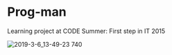 # Prog-man
Learning project at CODE Summer: First step in IT 2015

![2019-3-6_13-49-23 740](https://user-images.githubusercontent.com/13766687/53879274-b6b0a980-4016-11e9-996e-5c9ee6c56f1f.jpg)
